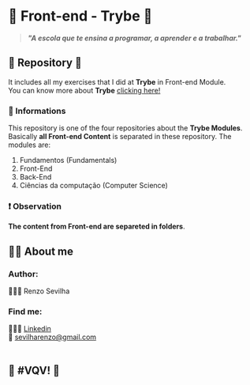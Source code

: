 # 💚 Front-end - Trybe 💚
> *__"A escola que te ensina a programar, a aprender e a trabalhar."__*
## :art: Repository :art:
It includes all my exercises that I did at __Trybe__ in Front-end Module.
</br>
You can know more about __Trybe__ [clicking here!](https://www.betrybe.com/)
### 📝 Informations
This repository is one of the four repositories about the __Trybe Modules__.
</br>
Basically __all Front-end Content__ is separated in these repository. The modules are:
1. Fundamentos (Fundamentals)
1. Front-End
1. Back-End
1. Ciências da computação (Computer Science)
### ❗️ Observation
__The content from Front-end are separeted in folders__.
</br>
## 🧑‍🎨 About me
### Author:
🧙🏼‍♂️ Renzo Sevilha
### Find me:
👷🏼‍♂️ [Linkedin](https://www.linkedin.com/in/renzo-sevilha/)
</br>
:email: sevilharenzo@gmail.com
</br></br>
## :rocket: __#VQV!__ :rocket:
